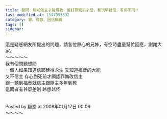 ```yaml
---
title: 發問：明知信主才能得救，但打算死前才信，和很早就信，有何不同？
last_modified_at: 1547993332
category: 罪、得救、因信稱義
tags: []
sidebar: 
---
```


<p>這是疑惑網友所提出的問題，請各位熱心的兄姊，有空時盡量幫忙回應，謝謝大家。<br/><!--more-->～～～～～<br/>我有個問題想問<br/>一個人如果知道信耶穌得永生 又知道福音的大能<br/>又不信主 存心到死前才願認罪悔改信主 <br/>跟一聽到福音就信主跟隨主多年到死<br/>這兩者有甚麼差別 越想越怪<br/><br/><br/>Posted by 疑惑 at 2008年01月17日 00:09 <br/>～～～～<br/>
</p>